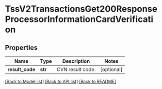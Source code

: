 # TssV2TransactionsGet200ResponseProcessorInformationCardVerification

## Properties
Name | Type | Description | Notes
------------ | ------------- | ------------- | -------------
**result_code** | **str** | CVN result code.  | [optional] 

[[Back to Model list]](../README.md#documentation-for-models) [[Back to API list]](../README.md#documentation-for-api-endpoints) [[Back to README]](../README.md)


